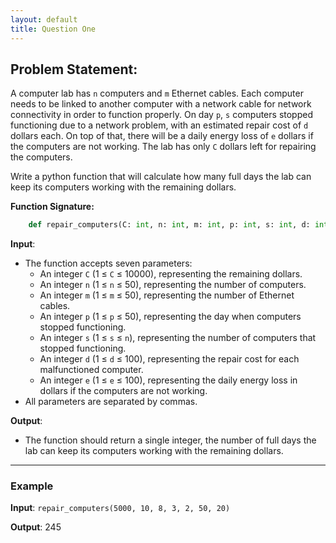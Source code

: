 ```yaml
---
layout: default
title: Question One
---
```




## Problem Statement: 

A computer lab has `n` computers and `m` Ethernet cables. Each computer needs to be linked to another computer with a network cable for network connectivity in order to function properly. On day `p`, `s` computers stopped functioning due to a network problem, with an estimated repair cost of `d` dollars each. On top of that, there will be a daily energy loss of `e` dollars if the computers are not working. The lab has only `C` dollars left for repairing the computers.

Write a python function that will calculate how many full days the lab can keep its computers working with the remaining dollars. 

**Function Signature:** 
```python
    def repair_computers(C: int, n: int, m: int, p: int, s: int, d: int, e: int) -> int:
```

**Input**: 
* The function accepts seven parameters: 
    - An integer `C` (1 ≤ `C` ≤ 10000), representing the remaining dollars.
    - An integer `n` (1 ≤ `n` ≤ 50), representing the number of computers.
    - An integer `m` (1 ≤ `m` ≤ 50), representing the number of Ethernet cables.
    - An integer `p` (1 ≤ `p` ≤ 50), representing the day when computers stopped functioning.
    - An integer `s` (1 ≤ `s` ≤ `n`), representing the number of computers that stopped functioning.
    - An integer `d` (1 ≤ `d` ≤ 100), representing the repair cost for each malfunctioned computer.
    - An integer `e` (1 ≤ `e` ≤ 100), representing the daily energy loss in dollars if the computers are not working.
* All parameters are separated by commas.

**Output**: 
* The function should return a single integer, the number of full days the lab can keep its computers working with the remaining dollars.

---

### Example

**Input**: 
```repair_computers(5000, 10, 8, 3, 2, 50, 20)```

**Output**: 
245